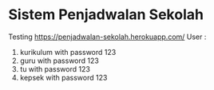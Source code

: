 # Sistem Penjadwalan Sekolah
Testing https://penjadwalan-sekolah.herokuapp.com/
User : 
1. kurikulum with password 123
2. guru with password 123
3. tu with password 123
4. kepsek with password 123

